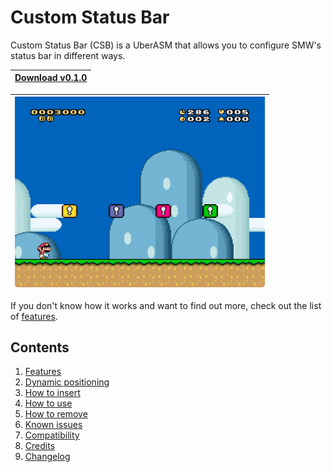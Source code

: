 # Custom Status Bar

Custom Status Bar (CSB) is a UberASM that allows you to configure SMW's status
bar in different ways.

| [Download v0.1.0](https://github.com/zuccha/smw-code/releases/download/custom_status_bar%2F0.1.0/custom_status_bar-0.1.0.zip) |
| :---------------------------------------------------------------------------------------------------------------------------: |

| <img src="./docs/assets/images/overview.gif" width="400px" /> |
| ------------------------------------------------------------- |

If you don't know how it works and want to find out more, check out the list of
[features](./docs/markdown/features.md).

## Contents

1. [Features](./docs/markdown/features.md)
2. [Dynamic positioning](./docs/markdown/dynamic_positioning.md)
3. [How to insert](./docs/markdown/how_to_insert.md)
4. [How to use](./docs/markdown/how_to_use.md)
5. [How to remove](./docs/markdown/how_to_remove.md)
6. [Known issues](./docs/markdown/known_issues.md)
7. [Compatibility](./docs/markdown/compatibility.md)
8. [Credits](./docs/markdown/credits.md)
9. [Changelog](./docs/markdown/changelog.md)
